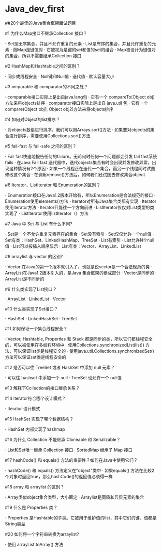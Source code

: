 # Java_dev_first
##20个最佳的Java集合框架面试题目

#1 为什么Map接口不继承Collection 接口？

· Set是无序集合，并且不允许重复的元素
· List是有序的集合，并且允许重复的元素
· 而Map是键值对
· 它被视为是键的set和值的set的组合
· Map被设计为键值对的集合，所以不需要继承Collection 接口

#2 HashMap和Hashtable之间的区别？

· 同步或线程安全
· Null键和Null值
· 迭代值
· 默认容量大小

#3 omparable 和 comparator的不同之处？

· comparable接口实际上是出自java.lang包
· 它有一个 compareTo(Object obj)方法来将objects排序
· comparator接口实际上是出自 java.util 包
· 它有一个compare(Object obj1, Object obj2)方法来将objects排序

#4 如何对Object的list排序？

· 对objects数组进行排序，我们可以用Arrays.sort()方法
· 如果要对objects的集合进行排序，需要使用Collections.sort()方法

#5 fail-fast 与 fail-safe 之间的区别？

· Fail fast快速地报告任何的failure。无论何时任何一个问题都会引发 fail fast系统fails
· 在Java Fail fast 迭代器中，迭代objects集合有时会出现并发修改异常，出现这种情况有2个原因
· 如果一个线程正在迭代一个集合，而另一个线程同时试图修改这个集合
· 在调用remove()方法后，如何我们还试图去修改集合object

#6 Iterator、ListIterator 和 Enumeration的区别？

· Enumeration接口在Java1.2版本开始有，所以Enumeration是合法规范的接口
· Enumeration使用elements()方法
· Iterator对所有Java集合类都有实现
· Iterator使用iterator方法
· Iterator只能往一个方向前进
· ListIterator仅仅对List类型的类实现了
· ListIterator使用listIterator（）方法

#7 Java 中 Set 与 List 有什么不同?

· Set是一个不允许重复元素存在的集合
· Set没有索引
· Set仅仅允许一个null值
· Set有类：HashSet、LinkedHashMap、TreeSet
· List有索引
· List允许N个null值
· List可以按插入顺序显示
· List有类：Vector、ArrayList、LinkedList

#8 arraylist 与 vector 的区别?

· Vector 在Java的第一个版本就引入了，也就是说vector是一个合法规范的类
· ArrayList在Java1.2版本引入的，是Java 集合框架的组成部分
· Vector是同步的
· ArrayList是不同步的

#9 什么类实现了List接口？

· ArrayList
· LinkedList
· Vector

#10 什么类实现了Set接口？

· HashSet
· LinkedHashSet
· TreeSet

#11 如何保证一个集合线程安全？

· Vector, Hashtable, Properties 和 Stack 都是同步的类，所以它们都线程安全的，可以被使用在多线程环境中
· 使用Collections.synchronizedList(list)) 方法，可以保证list类是线程安全的
· 使用java.util.Collections.synchronizedSet()方法可以保证set类是线程安全的

#12 是否可以往 TreeSet 或者 HashSet 中添加 null 元素？

· 可以往 hashset 中添加一个 null
· TreeSet 也允许一个 null值

#13 解释下Collection的接口继承关系？


#14 Iterator符合哪个设计模式？

· Iterator 设计模式

#15 HashSet 实现了哪个数据结构？

· HashSet 内部实现了hashmap

#16 为什么 Collection 不能继承 Cloneable 和 Serializable？

· List和Set唯一继承 Collection 接口
· SortedMap 继承了 Map 接口

#17 hashCode() 和 equals() 方法的重要性？如何在Java中使用它们？

· hashCode() 和 equals() 方法定义在"object"类中
· 如果equals() 方法在比较2个对象时返回true，那么hashCode()的返回值必须得一样

#18 array 和 arraylist 的区别？

· Array类似object集合类型，大小固定
· Arraylist是同质和异质元素的集合

#19 什么是 Properties 类？

· Properties 是Hashtable的子类。它被用于维护值的list，其中它们的键、值都是String类型

#20 如何将一个字符串转换为arraylist?

· 使用 arrayList.toArray() 方法
